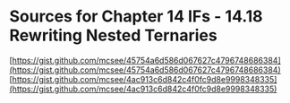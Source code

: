 # Sources for Chapter 14 IFs - 14.18 Rewriting Nested Ternaries

[https://gist.github.com/mcsee/45754a6d586d067627c4796748686384](https://gist.github.com/mcsee/45754a6d586d067627c4796748686384)
[https://gist.github.com/mcsee/4ac913c6d842c4f0fc9d8e9998348335](https://gist.github.com/mcsee/4ac913c6d842c4f0fc9d8e9998348335)